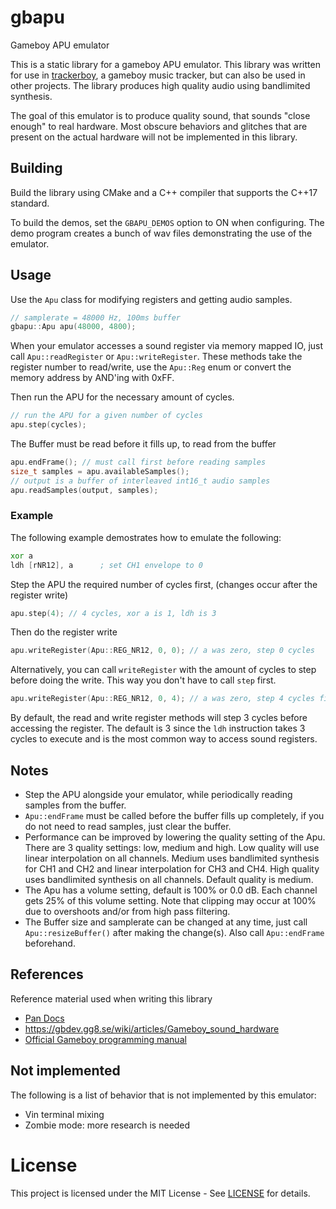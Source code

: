 # gbapu
Gameboy APU emulator

This is a static library for a gameboy APU emulator. This library was written
for use in [trackerboy][trackerboy-url], a gameboy music tracker, but can also
be used in other projects. The library produces high quality audio using
bandlimited synthesis.

The goal of this emulator is to produce quality sound, that sounds "close enough"
to real hardware. Most obscure behaviors and glitches that are present on the
actual hardware will not be implemented in this library.

## Building

Build the library using CMake and a C++ compiler that supports the C++17 standard.

To build the demos, set the `GBAPU_DEMOS` option to ON when configuring. The demo
program creates a bunch of wav files demonstrating the use of the emulator.

## Usage

Use the `Apu` class for modifying registers and getting audio samples.

```cpp
// samplerate = 48000 Hz, 100ms buffer
gbapu::Apu apu(48000, 4800);
```

When your emulator accesses a sound register via memory mapped IO, just call
`Apu::readRegister` or `Apu::writeRegister`. These methods take the register
number to read/write, use the `Apu::Reg` enum or convert the memory address
by AND'ing with 0xFF.

Then run the APU for the necessary amount of cycles.

```cpp
// run the APU for a given number of cycles
apu.step(cycles);
```

The Buffer must be read before it fills up, to read from the buffer
```cpp
apu.endFrame(); // must call first before reading samples
size_t samples = apu.availableSamples();
// output is a buffer of interleaved int16_t audio samples
apu.readSamples(output, samples);
```

### Example

The following example demostrates how to emulate the following:
```asm
xor a
ldh [rNR12], a      ; set CH1 envelope to 0
```

Step the APU the required number of cycles first, (changes occur after the
register write)
```cpp
apu.step(4); // 4 cycles, xor a is 1, ldh is 3
```

Then do the register write
```cpp
apu.writeRegister(Apu::REG_NR12, 0, 0); // a was zero, step 0 cycles
```

Alternatively, you can call `writeRegister` with the amount of cycles to step
before doing the write. This way you don't have to call `step` first.

```cpp
apu.writeRegister(Apu::REG_NR12, 0, 4); // a was zero, step 4 cycles first
```

By default, the read and write register methods will step 3 cycles before
accessing the register. The default is 3 since the `ldh` instruction takes
3 cycles to execute and is the most common way to access sound registers.

## Notes

 * Step the APU alongside your emulator, while periodically reading samples
   from the buffer.
 * `Apu::endFrame` must be called before the buffer fills up completely, if
   you do not need to read samples, just clear the buffer.
 * Performance can be improved by lowering the quality setting of the Apu.
   There are 3 quality settings: low, medium and high. Low quality will use
   linear interpolation on all channels. Medium uses bandlimited synthesis
   for CH1 and CH2 and linear interpolation for CH3 and CH4. High quality uses
   bandlimited synthesis on all channels. Default quality is medium.
 * The Apu has a volume setting, default is 100% or 0.0 dB. Each channel gets
   25% of this volume setting. Note that clipping may occur at 100% due to
   overshoots and/or from high pass filtering.
 * The Buffer size and samplerate can be changed at any time, just call
   `Apu::resizeBuffer()` after making the change(s). Also call `Apu::endFrame`
   beforehand.

## References

Reference material used when writing this library

 * [Pan Docs][pan-docs-url]
 * https://gbdev.gg8.se/wiki/articles/Gameboy_sound_hardware
 * [Official Gameboy programming manual][gameboy-manual-url]

## Not implemented

The following is a list of behavior that is not implemented by this emulator:
 * Vin terminal mixing
 * Zombie mode: more research is needed

# License

This project is licensed under the MIT License - See [LICENSE](LICENSE) for
details.

[trackerboy-url]: https://github.com/stoneface86/trackerboy
[obscure-behavior-reference]: https://gbdev.gg8.se/wiki/articles/Gameboy_sound_hardware#Obscure_Behavior
[pan-docs-url]: https://gbdev.io/pandocs/#sound-controller
[gameboy-manual-url]: https://archive.org/download/GameBoyProgManVer1.1/GameBoyProgManVer1.1.pdf
